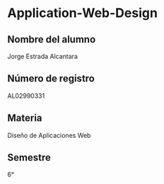 # Application-Web-Design
## Nombre del alumno
Jorge Estrada Alcantara
## Número de registro
AL02990331
## Materia
Diseño de Aplicaciones Web
## Semestre
6°
